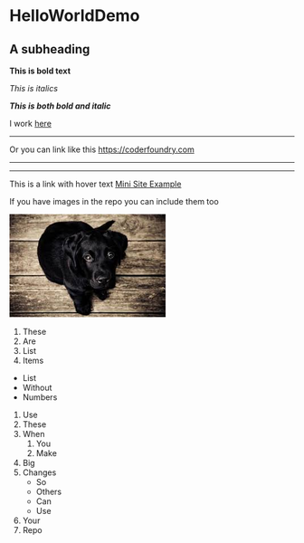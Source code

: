 # HelloWorldDemo
 
## A subheading

**This is bold text**

*This is italics*

***This is both bold and italic***

I work [here](https://coderfoundry.com)
***
Or you can link like this <https://coderfoundry.com>
***
---
This is a link with hover text [Mini Site Example](https://superdogevents.coderfoundry.com "The SuperDog Events Mini Site")

If you have images in the repo you can include them too

![A Dog](/HelloWorldDemo/Images/download.jpg)

1. These
2. Are
3. List
4. Items

- List
- Without
- Numbers

1. Use
2. These
3. When
    1. You
    2. Make
1. Big
1. Changes
    - So
    - Others
    - Can
    - Use
8. Your
101. Repo